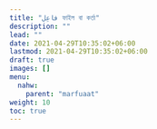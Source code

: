 ```yaml
---
title: "فاعِل ফাইল বা কর্তা"
description: ""
lead: ""
date: 2021-04-29T10:35:02+06:00
lastmod: 2021-04-29T10:35:02+06:00
draft: true
images: []
menu: 
  nahw:
    parent: "marfuaat"
weight: 10
toc: true
---
```



